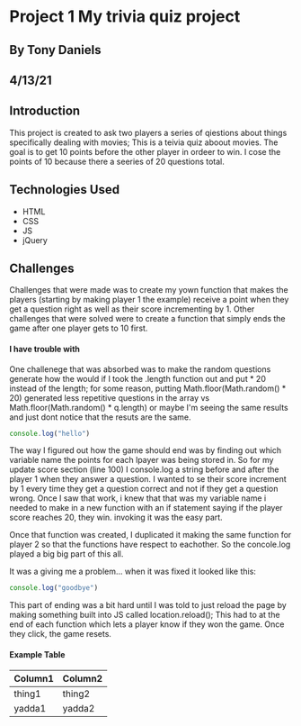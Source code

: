 # Project 1 My trivia quiz project 
## By Tony Daniels
## 4/13/21


## Introduction

This project is created to ask two players a series of qiestions about things specifically dealing with movies; This is a teivia quiz aboout movies. The goal is to get 10 points before the other player in ordeer to win. I cose the points of 10 because there a seeries of 20 questions total.

## Technologies Used

- HTML
- CSS
- JS
- jQuery

## Challenges
Challenges that were made was to create my yown function that makes the players (starting by making player 1 the example) receive a point when they get a question right as well as their score incrementing by 1. Other challenges that were solved were to create a function that simply ends the game after one player gets to 10 first.



#### I have trouble with 

One challenege that was absorbed was to make the random questions generate how the would if I took the .length function out and put * 20 instead of the length; for some reason, putting Math.floor(Math.random() * 20) generated less repetitive
questions in the array vs Math.floor(Math.random() * q.length) or maybe I'm seeing the same results and just dont notice that the resuts are the same.

```js
console.log("hello")
```
The way I figured out how the game should end was by finding out which variable name the points for each lpayer was being stored in. So for my update score section (line 100) I console.log a string before and after the player 1 when they answer a question. I wanted to se their score increment by 1 every time they get a question correct and not if they get a question wrong. Once I saw that work, i knew that that was my variable name i needed to make in a new function with an if statement saying if the player score reaches 20, they win. invoking it was the easy part. 

Once that function was created, I duplicated it making the same function for player 2 so that the functions have respect to eachother. So the concole.log played a big big part of this all.

It was a giving me a problem... when it was fixed it looked like this:

```js
console.log("goodbye")
```
This part of ending was a bit hard until I was told to just reload the page by making something built into JS called location.reload(); This had to at the end of each function which lets a player know if they won the game. Once they click, the game resets.

#### Example Table

| Column1 | Column2 |
|---------|---------|
| thing1 | thing2 |
| yadda1 | yadda2 |